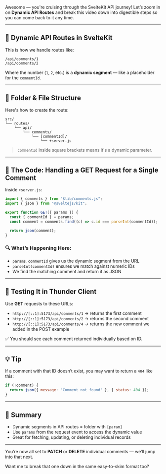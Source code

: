 Awesome — you're cruising through the SvelteKit API journey! Let’s zoom in on **Dynamic API Routes** and break this video down into digestible steps so you can come back to it any time.

---

## 🔄 Dynamic API Routes in SvelteKit

This is how we handle routes like:

```
/api/comments/1
/api/comments/2
```

Where the number (`1`, `2`, etc.) is a **dynamic segment** — like a placeholder for the `commentId`.

---

## 🧱 Folder & File Structure

Here's how to create the route:

```
src/
└── routes/
    └── api/
        └── comments/
            └── [commentId]/
                └── +server.js
```

> `commentId` inside square brackets means it's a dynamic parameter.

---

## 🧠 The Code: Handling a GET Request for a Single Comment

Inside `+server.js`:

```js
import { comments } from "$lib/comments.js";
import { json } from "@sveltejs/kit";

export function GET({ params }) {
  const { commentId } = params;
  const comment = comments.find((c) => c.id === parseInt(commentId));

  return json(comment);
}
```

### 🔍 What’s Happening Here:

- `params.commentId` gives us the dynamic segment from the URL
- `parseInt(commentId)` ensures we match against numeric IDs
- We find the matching comment and return it as JSON

---

## 🧪 Testing It in Thunder Client

Use **GET** requests to these URLs:

- `http://[::1]:5173/api/comments/1` → returns the first comment
- `http://[::1]:5173/api/comments/2` → returns the second comment
- `http://[::1]:5173/api/comments/4` → returns the new comment we added in the POST example

✅ You should see each comment returned individually based on ID.

---

## 💡 Tip

If a comment with that ID doesn’t exist, you may want to return a `404` like this:

```js
if (!comment) {
  return json({ message: "Comment not found" }, { status: 404 });
}
```

---

## 📌 Summary

- Dynamic segments in API routes = folder with `[param]`
- Use `params` from the request event to access the dynamic value
- Great for fetching, updating, or deleting individual records

---

You’re now all set to **PATCH** or **DELETE** individual comments — we’ll jump into that next.

Want me to break that one down in the same easy-to-skim format too?

